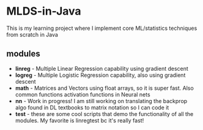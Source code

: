 # MLDS-in-Java
This is my learning project where I implement core ML/statistics techniques from scratch in Java

## modules
* **linreg** - Multiple Linear Regression capability using gradient descent   
* **logreg** - Multiple Logistic Regression capability, also using gradient descent   
* **math** - Matrices and Vectors using float arrays, so it is super fast. Also common functions activation functions in Neural nets  
* **nn** - Work in progress! I am still working on translating the backprop algo found in DL textbooks to matrix notation so I can code it    
* **test** - these are some cool scripts that demo the functionality of all the modules. My favorite is linregtest bc it's really fast!  
